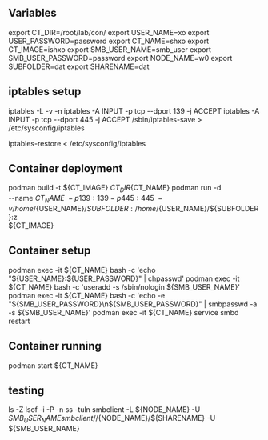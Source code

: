 ## Variables
export CT_DIR=/root/lab/con/
export USER_NAME=xo
export USER_PASSWORD=password
export CT_NAME=shxo
export CT_IMAGE=ishxo
export SMB_USER_NAME=smb_user
export SMB_USER_PASSWORD=password
export NODE_NAME=w0
export SUBFOLDER=dat
export SHARENAME=dat

## iptables setup
iptables -L -v -n
iptables -A INPUT -p tcp --dport 139 -j ACCEPT
iptables -A INPUT -p tcp --dport 445 -j ACCEPT
/sbin/iptables-save > /etc/sysconfig/iptables

iptables-restore < /etc/sysconfig/iptables

## Container deployment
podman build -t ${CT_IMAGE} ${CT_DIR}${CT_NAME}
podman run -d \
    --name ${CT_NAME} \
    -p 139:139 -p 445:445 \
    -v /home/${USER_NAME}/${SUBFOLDER}:/home/${USER_NAME}/${SUBFOLDER}:z \
    ${CT_IMAGE}

## Container setup
podman exec -it ${CT_NAME} bash -c 'echo "${USER_NAME}:${USER_PASSWORD}" | chpasswd'
podman exec -it ${CT_NAME} bash -c 'useradd -s /sbin/nologin ${SMB_USER_NAME}'
podman exec -it ${CT_NAME} bash -c 'echo -e "${SMB_USER_PASSWORD}\n${SMB_USER_PASSWORD}" | smbpasswd -a -s ${SMB_USER_NAME}'
podman exec -it ${CT_NAME} service smbd restart

## Container running
podman start ${CT_NAME}

## testing
ls -Z <path>
lsof -i -P -n
ss -tuln
smbclient -L ${NODE_NAME} -U ${SMB_USER_NAME}
smbclient //${NODE_NAME}/${SHARENAME} -U ${SMB_USER_NAME}

